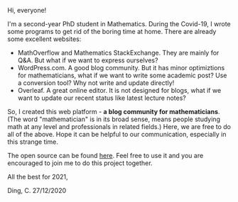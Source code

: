 Hi, everyone!

I'm a second-year PhD student in Mathematics. During the Covid-19, I wrote some programs to get rid of the boring time at home. There are already some excellent websites: 

- MathOverflow and Mathematics StackExchange. They are mainly for Q&A. But what if we want to express ourselves?
- WordPress.com. A good blog community. But it has minor optimiztions for mathematicians, what if we want to write some academic post? Use a conversion tool? Why not write and update directly!
- Overleaf. A great online editor. It is not designed for blogs, what if we want to update our recent status like latest lecture notes?

So, I created this web platform - **a blog community for mathematicians**. (The word "mathematician" is in its broad sense, means people studying math at any level and professionals in related fields.)  Here, we are free to do all of the above. Hope it can be helpful to our communication, especially in this strange time.

The open source can be found [here](https://github.com/dingc0/mathblog). Feel free to use it and you are encouraged to join me to do this project together.

All the best for 2021,

Ding, C.
27/12/2020


